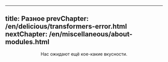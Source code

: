 ----
title: Разное
prevChapter: /en/delicious/transformers-error.html
nextChapter: /en/miscellaneous/about-modules.html
----

<p align="center">Нас ожидают ещё кое-какие вкусности.</p>
